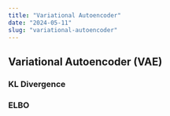 ```yaml
---
title: "Variational Autoencoder"
date: "2024-05-11"
slug: "variational-autoencoder"
---
```


## Variational Autoencoder (VAE)

### KL Divergence

### ELBO